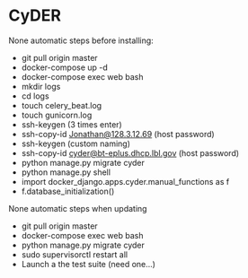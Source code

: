 # CyDER

None automatic steps before installing:
  - git pull origin master
  - docker-compose up -d
  - docker-compose exec web bash
  - mkdir logs
  - cd logs
  - touch celery_beat.log
  - touch gunicorn.log
  - ssh-keygen (3 times enter)
  - ssh-copy-id Jonathan@128.3.12.69 (host password)
  - ssh-keygen (custom naming)
  - ssh-copy-id cyder@bt-eplus.dhcp.lbl.gov  (host password)
  - python manage.py migrate cyder
  - python manage.py shell
  - import docker_django.apps.cyder.manual_functions as f
  - f.database_initialization()

None automatic steps when updating
  - git pull origin master
  - docker-compose exec web bash
  - python manage.py migrate cyder
  - sudo supervisorctl restart all
  - Launch a the test suite (need one...)
